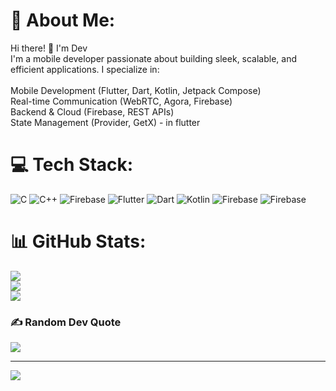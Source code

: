 # 💫 About Me:
Hi there! 👋 I'm Dev<br>I'm a mobile developer passionate about building sleek, scalable, and efficient applications. I specialize in:<br><br> Mobile Development (Flutter, Dart, Kotlin, Jetpack Compose)<br> Real-time Communication (WebRTC, Agora, Firebase)<br> Backend & Cloud (Firebase, REST APIs)<br> State Management (Provider, GetX) - in flutter


# 💻 Tech Stack:
![C](https://img.shields.io/badge/c-%2300599C.svg?style=flat&logo=c&logoColor=white) ![C++](https://img.shields.io/badge/c++-%2300599C.svg?style=flat&logo=c%2B%2B&logoColor=white) ![Firebase](https://img.shields.io/badge/firebase-%23039BE5.svg?style=flat&logo=firebase) ![Flutter](https://img.shields.io/badge/Flutter-%2302569B.svg?style=flat&logo=Flutter&logoColor=white) ![Dart](https://img.shields.io/badge/dart-%230175C2.svg?style=flat&logo=dart&logoColor=white) ![Kotlin](https://img.shields.io/badge/kotlin-%237F52FF.svg?style=flat&logo=kotlin&logoColor=white) ![Firebase](https://img.shields.io/badge/firebase-%23039BE5.svg?style=flat&logo=firebase) ![Firebase](https://img.shields.io/badge/firebase-a08021?style=flat&logo=firebase&logoColor=ffcd34)
# 📊 GitHub Stats:
![](https://github-readme-stats.vercel.app/api?username=dev778g-me&theme=dark&hide_border=true&include_all_commits=true&count_private=true)<br/>
![](https://nirzak-streak-stats.vercel.app/?user=dev778g-me&theme=dark&hide_border=true)<br/>
![](https://github-readme-stats.vercel.app/api/top-langs/?username=dev778g-me&theme=dark&hide_border=true&include_all_commits=true&count_private=true&layout=compact)

### ✍️ Random Dev Quote
![](https://quotes-github-readme.vercel.app/api?type=horizontal&theme=dark)

---
[![](https://visitcount.itsvg.in/api?id=dev778g-me&icon=2&color=0)](https://visitcount.itsvg.in)

<!-- Proudly created with GPRM ( https://gprm.itsvg.in ) -->
